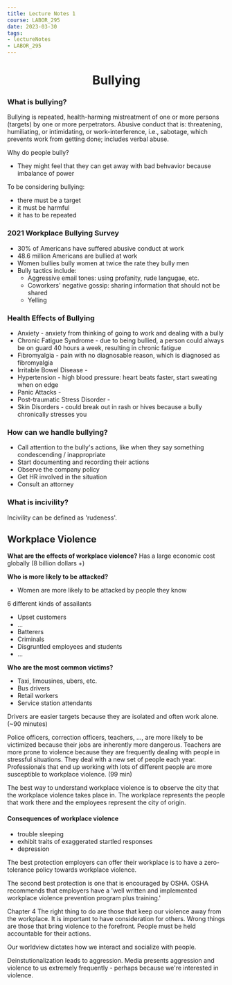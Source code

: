 ```yaml
---
title: Lecture Notes 1
course: LABOR_295
date: 2023-03-30
tags: 
- lectureNotes
- LABOR_295
---
```


<center><h1>Bullying</h1></center>

### What is bullying?
Bullying is repeated, health-harming mistreatment of one or more persons (targets) by one or more perpetrators. Abusive conduct that is: threatening, humiliating, or intimidating, or work-interference, i.e., sabotage, which prevents work from getting done; includes verbal abuse.

Why do people bully?
- They might feel that they can get away with bad behvavior because imbalance of power

To be considering bullying:
- there must be a target
- it must be harmful
- it has to be repeated

### 2021 Workplace Bullying Survey
- 30% of Americans have suffered abusive conduct at work
- 48.6 million Americans are bullied at work
- Women bullies bully women at twice the rate they bully men
- Bully tactics include:
	- Aggressive email tones: using profanity, rude langugae, etc.
	- Coworkers' negative gossip: sharing information that should not be shared
	- Yelling

### Health Effects of Bullying
- Anxiety - anxiety from thinking of going to work and dealing with a bully
- Chronic Fatigue Syndrome - due to being bullied, a person could always be on guard 40 hours a week, resulting in chronic fatigue
- Fibromyalgia - pain with no diagnosable reason, which is diagnosed as fibromyalgia
- Irritable Bowel Disease - 
- Hypertension - high blood pressure: heart beats faster, start sweating when on edge
- Panic Attacks -
- Post-traumatic Stress Disorder -
- Skin Disorders - could break out in rash or hives because a bully chronically stresses you

### How can we handle bullying?
- Call attention to the bully's actions, like when they say something condescending / inappropriate
- Start documenting and recording their actions
- Observe the company policy
- Get HR involved in the situation
- Consult an attorney

### What is incivility?
Incivility can be defined as 'rudeness'.

## Workplace Violence

**What are the effects of workplace violence?**
Has a large economic cost globally (8 billion dollars +)

**Who is more likely to be attacked?**
- Women are more likely to be attacked by people they know

6 different kinds of assailants
- Upset customers
- ...
- Batterers
- Criminals
- Disgruntled employees and students
- ...

**Who are the most common victims?**
- Taxi, limousines, ubers, etc.
- Bus drivers
- Retail workers
- Service station attendants

Drivers are easier targets because they are isolated and often work alone. (~90 minutes)

Police officers, correction officers, teachers, ..., are more likely to be victimized because their jobs are inherently more dangerous. Teachers are more prone to violence because they are frequently dealing with people in stressful situations. They deal with a new set of people each year. Professionals that end up working with lots of different people are more susceptible to workplace violence. 
(99 min)

The best way to understand workplace violence is to observe the city that the workplace violence takes place in.  The workplace represents the people that work there and the employees represent the city of origin.

#### Consequences of workplace violence
- trouble sleeping
- exhibit traits of exaggerated startled responses
- depression

The best protection employers can offer their workplace is to have a zero-tolerance policy towards workplace violence.

The second best protection is one that is encouraged by OSHA. OSHA recommends that employers have a 'well written and implemented workplace violence prevention program plus training.'

Chapter 4
The right thing to do are those that keep our violence away from the workplace. It is important to have consideration for others. Wrong things are those that bring violence to the forefront. People must be held accountable for their actions.

Our worldview dictates how we interact and socialize with people.

Deinstutionalization leads to aggression.
Media presents aggression and violence to us extremely frequently - perhaps because we're interested in violence. 